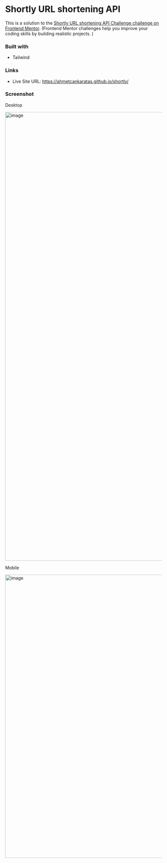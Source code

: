 # Shortly URL shortening API

This is a solution to the [Shortly URL shortening API Challenge challenge on Frontend Mentor](https://www.frontendmentor.io/challenges/url-shortening-api-landing-page-2ce3ob-G). (Frontend Mentor challenges help you improve your coding skills by building realistic projects. )

### Built with

- Tailwind

### Links

- Live Site URL: https://ahmetcankaratas.github.io/shortly/

### Screenshot

Desktop

<img width="1438" alt="image" src="https://user-images.githubusercontent.com/53529387/203344254-eb9c71e1-9899-4904-9720-eb02a5d5d926.png">

Mobile

<img width="908" alt="image" src="https://user-images.githubusercontent.com/53529387/203344584-c133fd31-84d2-4245-b72f-509d790eced7.png">

